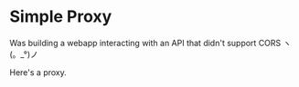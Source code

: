 # Simple Proxy

Was building a webapp interacting with an API that didn't support CORS ヽ(。_°)ノ

Here's a proxy.
